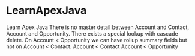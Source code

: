 # LearnApexJava
Learn Apex Java
There is no master detail between Account and Contact, Account and Opportunity. There exists a special lookup with cascade delete. On Account < Opportunity we can have rollup summary fields but not on Account < Contact.
Account < Contact
Account < Opportunity
